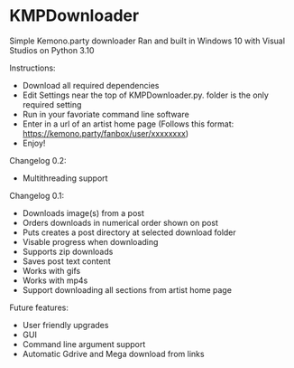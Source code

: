 # KMPDownloader
Simple Kemono.party downloader
Ran and built in Windows 10 with Visual Studios on Python 3.10

Instructions:
- Download all required dependencies
- Edit Settings near the top of KMPDownloader.py. folder is the only required setting
- Run in your favoriate command line software
- Enter in a url of an artist home page (Follows this format: https://kemono.party/fanbox/user/xxxxxxxx)
- Enjoy!

Changelog 0.2:
- Multithreading support

Changelog 0.1:
- Downloads image(s) from a post
- Orders downloads in numerical order shown on post
- Puts creates a post directory at selected download folder
- Visable progress when downloading
- Supports zip downloads
- Saves post text content
- Works with gifs
- Works with mp4s 
- Support downloading all sections from artist home page

Future features:
- User friendly upgrades
- GUI
- Command line argument support
- Automatic Gdrive and Mega download from links
